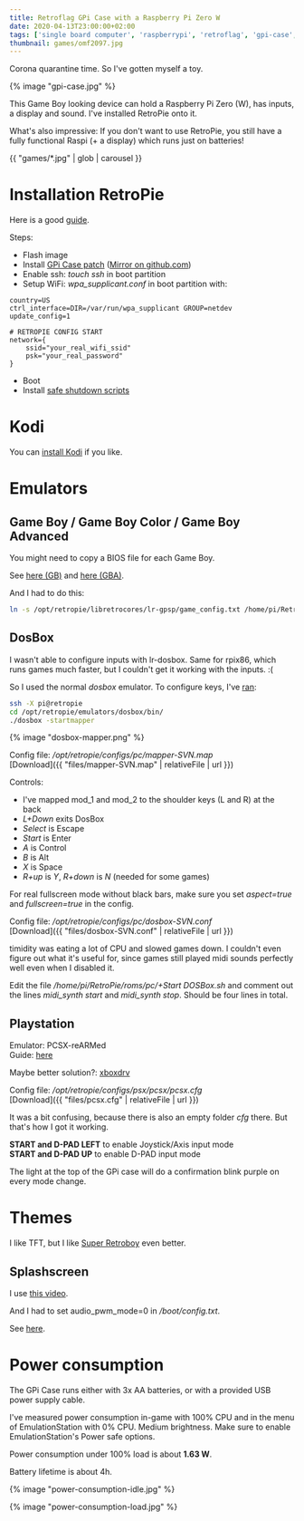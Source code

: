 ```yaml
---
title: Retroflag GPi Case with a Raspberry Pi Zero W
date: 2020-04-13T23:00:00+02:00
tags: ['single board computer', 'raspberrypi', 'retroflag', 'gpi-case', 'retropie', 'dos', 'gameboy', 'playstation', 'toys']
thumbnail: games/omf2097.jpg
---
```


Corona quarantine time. So I've gotten myself a toy.

{% image "gpi-case.jpg" %}

This Game Boy looking device can hold a Raspberry Pi Zero (W), has inputs, a display and sound.
I've installed RetroPie onto it.

What's also impressive: If you don't want to use RetroPie,
you still have a fully functional Raspi (+ a display) which runs just on batteries!

{{ "games/*.jpg" | glob | carousel }}

# Installation RetroPie

Here is a good [guide](https://howchoo.com/g/ndc3njbhytv/retroflag-gpi-setup).

Steps:

- Flash image
- Install [GPi Case patch](https://support.retroflag.com/Products/GPi_Case/GPi_Case_patch.zip) ([Mirror on github.com](https://github.com/kristijandraca/GPi_Case_patch))
- Enable ssh: *touch ssh* in boot partition
- Setup WiFi: *wpa_supplicant.conf* in boot partition with:

```{data-filename=wpa_supplicant.conf}
country=US
ctrl_interface=DIR=/var/run/wpa_supplicant GROUP=netdev
update_config=1

# RETROPIE CONFIG START
network={
    ssid="your_real_wifi_ssid"
    psk="your_real_password"
}
```

- Boot
- Install [safe shutdown scripts](https://github.com/RetroFlag/retroflag-picase)

# Kodi

You can [install Kodi](https://github.com/RetroPie/RetroPie-Setup/wiki/KODI) if you like.

# Emulators

## Game Boy / Game Boy Color / Game Boy Advanced

You might need to copy a BIOS file for each Game Boy.

See [here (GB)](https://github.com/RetroPie/RetroPie-Setup/wiki/Game-Boy)
and [here (GBA)](https://github.com/RetroPie/RetroPie-Setup/wiki/Game-Boy-Advance).

And I had to do this:

```bash
ln -s /opt/retropie/libretrocores/lr-gpsp/game_config.txt /home/pi/RetroPie/roms/gba/game_config.txt
```

## DosBox

I wasn't able to configure inputs with lr-dosbox.
Same for rpix86, which runs games much faster, but I couldn't get it working with the inputs. :(

So I used the normal *dosbox* emulator.
To configure keys, I've [ran](https://www.freddyblog.de/retropie-dosbox-controller-mapping-erstellen/):

```bash
ssh -X pi@retropie
cd /opt/retropie/emulators/dosbox/bin/
./dosbox -startmapper
```

{% image "dosbox-mapper.png" %}

Config file: */opt/retropie/configs/pc/mapper-SVN.map*  
[Download]({{ "files/mapper-SVN.map" | relativeFile | url }})

Controls:

- I've mapped mod_1 and mod_2 to the shoulder keys (L and R) at the back
- *L+Down* exits DosBox
- *Select* is Escape
- *Start* is Enter
- *A* is Control
- *B* is Alt
- *X* is Space
- *R+up* is *Y*, *R+down* is *N* (needed for some games)

For real fullscreen mode without black bars, make sure you set *aspect=true* and *fullscreen=true* in the config.

Config file: */opt/retropie/configs/pc/dosbox-SVN.conf*  
[Download]({{ "files/dosbox-SVN.conf" | relativeFile | url }})

timidity was eating a lot of CPU and slowed games down.
I couldn't even figure out what it's useful for, since games still played midi sounds perfectly well even when I disabled it.

Edit the file */home/pi/RetroPie/roms/pc/+Start DOSBox.sh* and comment out the lines *midi_synth start* and *midi_synth stop*.
Should be four lines in total.

## Playstation

Emulator: PCSX-reARMed  
Guide: [here](https://www.reddit.com/r/retroflag_gpi/comments/d91tuv/how_to_get_pcsxrearmed_to_work_on_retropie_for/)

Maybe better solution?: [xboxdrv](https://sinisterspatula.github.io/RetroflagGpiGuides/Controls_Updater_Menu)

Config file: */opt/retropie/configs/psx/pcsx/pcsx.cfg*  
[Download]({{ "files/pcsx.cfg" | relativeFile | url }})

It was a bit confusing, because there is also an empty folder *cfg* there.
But that's how I got it working.

**START and D-PAD LEFT** to enable Joystick/Axis input mode  
**START and D-PAD UP** to enable D-PAD input mode

The light at the top of the GPi case will do a confirmation blink purple on every mode change.

# Themes

I like TFT, but I like [Super Retroboy](https://github.com/KALEL1981/es-theme-Super-Retroboy) even better.

## Splashscreen

I use [this video](https://www.youtube.com/watch?v=xblMd-je7eU).

And I had to set audio_pwm_mode=0 in */boot/config.txt*.

See [here](https://sudomod.com/forum/viewtopic.php?f=44&t=5953&sid=a445fc61f5d69f18b005c1318d303f41&start=10#p61371).

# Power consumption

The GPi Case runs either with 3x AA batteries, or with a provided USB power supply cable.

I've measured power consumption in-game with 100% CPU and in the menu of EmulationStation with 0% CPU.
Medium brightness.
Make sure to enable EmulationStation's Power safe options.

Power consumption under 100% load is about **1.63 W**.

Battery lifetime is about 4h.

{% image "power-consumption-idle.jpg" %}

{% image "power-consumption-load.jpg" %}
